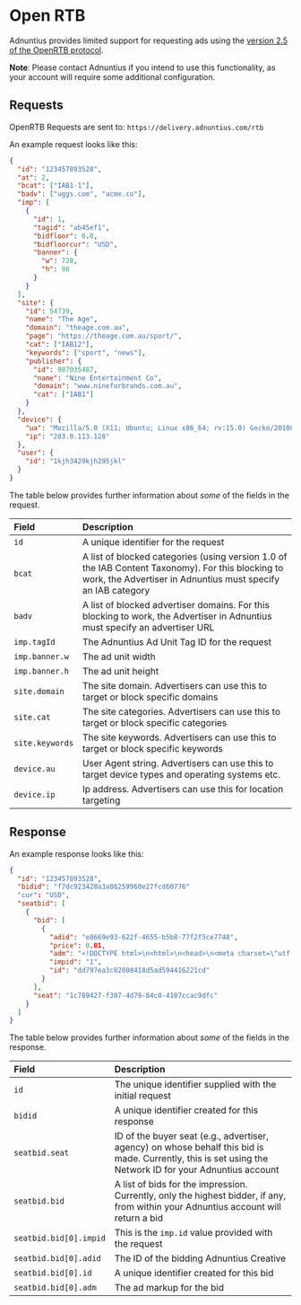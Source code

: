 # Open RTB

Adnuntius provides limited support for requesting ads using the [version 2.5 of the OpenRTB protocol](https://www.iab.com/wp-content/uploads/2016/03/OpenRTB-API-Specification-Version-2-5-FINAL.pdf).

**Note**: Please contact Adnuntius if you intend to use this functionality, as your account will require some additional configuration.

## Requests

OpenRTB Requests are sent to: `https://delivery.adnuntius.com/rtb`

An example request looks like this:

```json
{
  "id": "123457893528",
  "at": 2,
  "bcat": ["IAB1-1"],
  "badv": ["uggs.com", "acme.co"],
  "imp": [
    {
      "id": 1,
      "tagid": "ab45ef1",
      "bidfloor": 0.0,
      "bidfloorcur": "USD",
      "banner": {
        "w": 728,
        "h": 90
      }
    }
  ],
  "site": {
    "id": 54739,
    "name": "The Age",
    "domain": "theage.com.au",
    "page": "https://theage.com.au/sport/",
    "cat": ["IAB12"],
    "keywords": ["sport", "news"],
    "publisher": {
      "id": 987035487,
      "name": "Nine Entertainment Co",
      "domain": "www.nineforbrands.com.au",
      "cat": ["IAB1"]
    }
  },
  "device": {
    "ua": "Mozilla/5.0 (X11; Ubuntu; Linux x86_64; rv:15.0) Gecko/20100101 Firefox/15.0.1",
    "ip": "203.0.113.128"
  },
  "user": {
    "id": "1kjh3429kjh295jkl"
  }
}
```

The table below provides further information about _some_ of the fields in the request.

| Field | Description |
| :--- | :--- |
| `id` | A unique identifier for the request |
| `bcat` | A list of blocked categories \(using version 1.0 of the IAB Content Taxonomy\). For this blocking to work, the Advertiser in Adnuntius must specify an IAB category |
| `badv` | A list of blocked advertiser domains. For this blocking to work, the Advertiser in Adnuntius must specify an advertiser URL |
| `imp.tagId` | The Adnuntius Ad Unit Tag ID for the request |
| `imp.banner.w` | The ad unit width |
| `imp.banner.h` | The ad unit height |
| `site.domain` | The site domain. Advertisers can use this to target or block specific domains |
| `site.cat` | The site categories. Advertisers can use this to target or block specific categories |
| `site.keywords` | The site keywords. Advertisers can use this to target or block specific keywords |
| `device.au` | User Agent string. Advertisers can use this to target device types and operating systems etc. |
| `device.ip` | Ip address. Advertisers can use this for location targeting |

## Response

An example response looks like this:

```json
{
  "id": "123457893528",
  "bidid": "f7dc923428a3a86259960e27fcd60776"
  "cur": "USD",
  "seatbid": [
    {
      "bid": [
        {
          "adid": "e8669e93-622f-4655-b5b8-77f2f5ce7748",
          "price": 0.01,
          "adm": "<!DOCTYPE html>\n<html>\n<head>\n<meta charset=\"utf-8\">\n</head>\n<body>\n<div>\n<a href=\"https://delivery.adnuntius.com/c/ABGYTRkjhgjkhi789675654hgfh8JHGHGJG?ct=84&r={CLICK_URL_ESC}http%3A%2F%2Fwww.example.com%2Fboard\"><img src=\"https://assets.adnuntius.com/cdn/b055gUPRpZh_dLTPWKnO_dv7xTr-Bu1fRRvla4PTXLg.png\" width=\"728\" height=\"90\" style=\"width:728px; height:90px\"/></a></div>\n<iframe src=\"https://delivery.adnuntius.com/b/ABGYTRkjhgjkhi789675654hgfh8JHGHGJG.html?wp={WINNING_PRICE}\" scrolling=\"no\" frameborder=\"0\" width=\"1\" height=\"1\" style=\"position:absolute;top:-10000px;left:-100000px;\"></iframe>\n</body>\n</html>",
          "impid": "1",
          "id": "dd797ea3c02088418d5ad594416221cd"
        }
      ],
      "seat": "1c789427-f307-4d79-84c0-4107ccac9dfc"
    }
  ]
}
```

The table below provides further information about _some_ of the fields in the response.

| Field | Description |
| :--- | :--- |
| `id` | The unique identifier supplied with the initial request |
| `bidid` | A unique identifier created for this response |
| `seatbid.seat` | ID of the buyer seat \(e.g., advertiser, agency\) on whose behalf this bid is made. Currently, this is set using the Network ID for your Adnuntius account |
| `seatbid.bid` | A list of bids for the impression. Currently, only the highest bidder, if any, from within your Adnuntius account will return a bid |
| `seatbid.bid[0].impid` | This is the `imp.id` value provided with the request |
| `seatbid.bid[0].adid` | The ID of the bidding Adnuntius Creative |
| `seatbid.bid[0].id` | A unique identifier created for this bid |
| `seatbid.bid[0].adm` | The ad markup for the bid |

